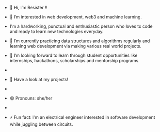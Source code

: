 - 👋 Hi, I’m Resister !!

- 👀 I’m interested in web development, web3 and machine learning.
- I'm a hardworking, punctual and enthusiastic person who loves to code and ready to learn new technologies everyday.

- 🌱 I’m currently practicing data structures and algorithms regularly and learning web development via making various real world projects.

- 💞️ I’m looking forward to learn through student opportunities like internships, hackathons, scholarships and mentorship programs.
- 
- 🤗 Have a look at my projects!
- 
- 😄 Pronouns: she/her
- 
- ⚡ Fun fact: I'm an electrical engineer interested in software development while juggling between circuits.

<!---
Resistercodes/Resistercodes is a ✨ special ✨ repository because its `README.md` (this file) appears on your GitHub profile.
You can click the Preview link to take a look at your changes.
--->
